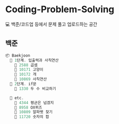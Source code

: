# Coding-Problem-Solving

💻 백준/코드업 등에서 문제 풀고 업로드하는 공간

## 백준

```c
📦 Baekjoon
  📁 1단계. 입출력과 사칙연산
    📄 2588 곱셈
    📄 10171 고양이
    📄 10172 개
    📄 10869 사칙연산
  📁 2단계. if문
    📄 1330 두 수 비교하기

  📁 etc.
    📄 4344 평균은 넘겠지
    📄 8958 OX퀴즈
    📄 10809 알파벳 찾기
    📄 11720 숫자의 합

```
